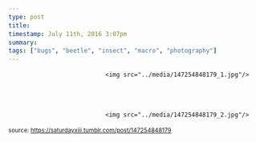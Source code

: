 ```yaml
---
type: post
title: 
timestamp: July 11th, 2016 3:07pm
summary: 
tags: ["bugs", "beetle", "insect", "macro", "photography"]
---
```



                               <img src="../media/147254848179_1.jpg"/>
                           

                                                                                                                           

                               <img src="../media/147254848179_2.jpg"/>
                           

                                                                                                            
                
                
                
                
                                
<small>source: https://saturdayxiii.tumblr.com/post/147254848179</small>